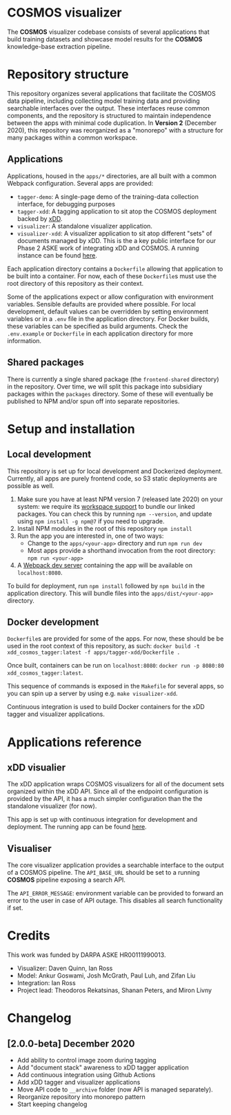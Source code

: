 # COSMOS visualizer

The **COSMOS** visualizer codebase consists of several applications
that build training datasets and showcase model results for
the **COSMOS** knowledge-base extraction pipeline.

# Repository structure

This repository organizes several applications that facilitate the COSMOS
data pipeline, including collecting model training data and providing searchable
interfaces over the output. These interfaces reuse common components, and the repository
is structured to maintain independence between the apps with minimal code duplication.
In **Version 2** (December 2020), this repository was reorganized as a "monorepo" with
a structure for many packages within a common workspace.

## Applications

Applications, housed in the `apps/*` directories, are all built with a common
Webpack configuration. Several apps are provided:

- `tagger-demo`: A single-page demo of the training-data collection interface, for debugging purposes
- `tagger-xdd`: A tagging application to sit atop the COSMOS deployment backed by [xDD](https://xdd.wisc.edu).
- `visualizer`: A standalone visualizer application.
- `visualizer-xdd`: A visualizer application to sit atop different "sets" of documents managed by xDD.
  This is the a key public interface for our Phase 2 ASKE work of integrating xDD and COSMOS. A running instance
  can be found [here](https://xdddev.chtc.io/set_visualizer).

Each application directory contains a `Dockerfile` allowing
that application to be built into a container. For now, each of these `Dockerfile`s
must use the root directory of this repository as their context.

Some of the applications expect or allow configuration with environment variables.
Sensible defaults are provided where possible. For local development, default values
can be overridden by setting environment variables or in a `.env` file in the application
directory. For Docker builds, these variables can be specified as build arguments. Check
the `.env.example` or `Dockerfile` in each application directory for more information.

## Shared packages

There is currently a single shared package (the `frontend-shared` directory)
in the repository. Over time, we will split this package into subsidiary packages
within the `packages` directory. Some of these will eventually be published to NPM and/or
spun off into separate repositories.

# Setup and installation

## Local development

This repository is set up for local development and Dockerized deployment. Currently,
all apps are purely frontend code, so S3 static deployments are possible as well.

1. Make sure you have at least NPM version 7 (released late 2020) on your system: we
   require its [workspace support](https://docs.npmjs.com/cli/v7/using-npm/workspaces)
   to bundle our linked packages. You can check this by running `npm --version`, and
   update using `npm install -g npm@7` if you need to upgrade.
2. Install NPM modules in the root of this repository `npm install`
3. Run the app you are interested in, one of two ways:
   - Change to the `apps/<your-app>` directory and run `npm run dev`
   - Most apps provide a shorthand invocation from the root directory: `npm run <your-app>`
4. A [Webpack dev server](https://webpack.js.org/configuration/dev-server/) containing
   the app will be available on `localhost:8080`.

To build for deployment, run `npm install` followed by `npm build` in the
application directory. This will bundle files into the `apps/dist/<your-app>` directory.

## Docker development

`Dockerfile`s are provided for some of the apps. For now, these should be
be used in the root context of this repository, as such:
`docker build -t xdd_cosmos_tagger:latest -f apps/tagger-xdd/Dockerfile .`

Once built, containers can be run on `localhost:8080`:
`docker run -p 8080:80 xdd_cosmos_tagger:latest`.

This sequence of commands is exposed in the `Makefile` for several apps,
so you can spin up a server by using e.g. `make visualizer-xdd`.

Continuous integration is used to build Docker containers for the
xDD tagger and visualizer applications.

# Applications reference

## xDD visualier

The xDD application wraps COSMOS visualizers for all of the document
sets organized within the xDD API. Since all of the endpoint
configuration is provided by the API, it has a much simpler
configuration than the the standalone visualizer (for now).

This app is set up with continuous integration for development and deployment.
The running app can be found [here](https://xdddev.chtc.io/set_visualizer).

## Visualiser

The core visualizer application provides a searchable interface to the output of a
COSMOS pipeline. The `API_BASE_URL` should be set to a running **COSMOS** pipeline
exposing a search API.

The `API_ERROR_MESSAGE`: environment variable can be provided to forward an error
to the user in case of API outage. This disables all search functionality if set.

# Credits

This work was funded by DARPA ASKE HR00111990013.

- Visualizer: Daven Quinn, Ian Ross
- Model: Ankur Goswami, Josh McGrath, Paul Luh, and Zifan Liu
- Integration: Ian Ross
- Project lead: Theodoros Rekatsinas, Shanan Peters, and Miron Livny

# Changelog

## [2.0.0-beta] December 2020

- Add ability to control image zoom during tagging
- Add "document stack" awareness to xDD tagger application
- Add continuous integration using Github Actions
- Add xDD tagger and visualizer applications
- Move API code to `__archive` folder (now API is managed separately).
- Reorganize repository into monorepo pattern
- Start keeping changelog
